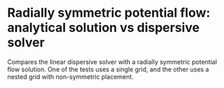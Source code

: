 # Radially symmetric potential flow: analytical solution vs dispersive solver

Compares the linear dispersive solver with a radially symmetric potential flow
solution. One of the tests uses a single grid, and the other uses a nested grid
with non-symmetric placement.
